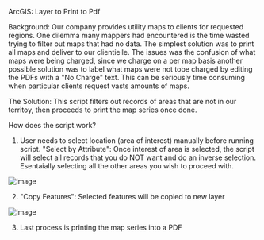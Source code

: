 ArcGIS: Layer to Print to Pdf

Background:
Our company provides utility maps to clients for requested regions. One dilemma many mappers had encountered is the time wasted trying to filter out maps that had no data. The simplest solution was to print all maps and deliver to our clientielle. The issues was the confusion of what maps were being charged, since we charge on a per map basis another possible solution was to label what maps were not tobe charged by editing the PDFs with a  "No Charge" text. This can be seriously time consuming when particular clients request vasts amounts of maps.

The Solution:
This script filters out records of areas that are not in our territoy, then proceeds to print the map series once done.

How does the script work?
1) User needs to select location (area of interest) manually before running script. "Select by Attribute": Once interest of area is selected, the script will select all records that you do NOT want and do an inverse selection. Esentaially selecting all the other areas you wish to proceed with.

![image](https://user-images.githubusercontent.com/79226456/188936960-2c9865c9-f691-463a-955d-002eb9ccef70.png)
 

2) "Copy Features": Selected features will be copied to new layer

![image](https://user-images.githubusercontent.com/79226456/188942793-dc7f7191-be70-4bd8-a629-1a8f6e068f66.png)


3) Last process is printing the map series into a PDF

